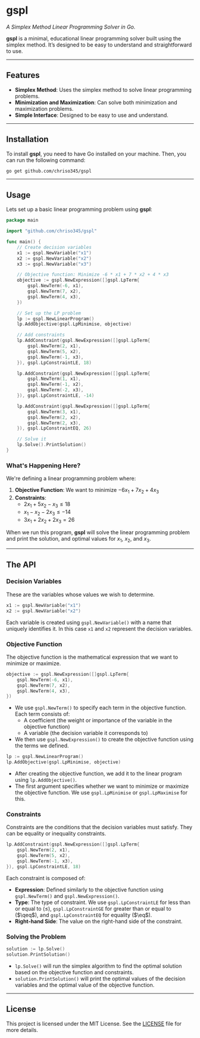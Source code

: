 # gspl

*A Simplex Method Linear Programming Solver in Go.*

**gspl** is a minimal, educational linear programming solver built using the simplex method. It’s designed to be easy to understand and straightforward to use.

___

## Features

- **Simplex Method**: Uses the simplex method to solve linear programming problems.
- **Minimization and Maximization**: Can solve both minimization and maximization problems.
- **Simple Interface**: Designed to be easy to use and understand.

___

## Installation

To install **gspl**, you need to have Go installed on your machine. Then, you can run the following command:

```bash
go get github.com/chriso345/gspl
```

___

## Usage

Lets set up a basic linear programming problem using **gspl**:

```go
package main

import "github.com/chriso345/gspl"

func main() {
    // Create decision variables
    x1 := gspl.NewVariable("x1")
    x2 := gspl.NewVariable("x2")
    x3 := gspl.NewVariable("x3")

    // Objective function: Minimize -6 * x1 + 7 * x2 + 4 * x3
    objective := gspl.NewExpression([]gspl.LpTerm{
        gspl.NewTerm(-6, x1),
        gspl.NewTerm(7, x2),
        gspl.NewTerm(4, x3),
    })

    // Set up the LP problem
    lp := gspl.NewLinearProgram()
    lp.AddObjective(gspl.LpMinimise, objective)

    // Add constraints
    lp.AddConstraint(gspl.NewExpression([]gspl.LpTerm{
        gspl.NewTerm(2, x1),
        gspl.NewTerm(5, x2),
        gspl.NewTerm(-1, x3),
    }), gspl.LpConstraintLE, 18)

    lp.AddConstraint(gspl.NewExpression([]gspl.LpTerm{
        gspl.NewTerm(1, x1),
        gspl.NewTerm(-1, x2),
        gspl.NewTerm(-2, x3),
    }), gspl.LpConstraintLE, -14)

    lp.AddConstraint(gspl.NewExpression([]gspl.LpTerm{
        gspl.NewTerm(3, x1),
        gspl.NewTerm(2, x2),
        gspl.NewTerm(2, x3),
    }), gspl.LpConstraintEQ, 26)

    // Solve it
    lp.Solve().PrintSolution()
}
```

### What's Happening Here?

We're defining a linear programming problem where:

1. **Objective Function**: We want to minimize $-6x_1 + 7x_2 + 4x_3$
2. **Constraints**:
    - $2x_1 + 5x_2 - x_3 \leq 18$
    - $x_1 - x_2 - 2x_3 \leq -14$
    - $3x_1 + 2x_2 + 2x_3 = 26$

When we run this program, **gspl** will solve the linear programming problem and print the solution, and optimal values for $x_1$, $x_2$, and $x_3$.

___

## The API

### Decision Variables

These are the variables whose values we wish to determine.

```go
x1 := gspl.NewVariable("x1")
x2 := gspl.NewVariable("x2")    
```

Each variable is created using `gspl.NewVariable()` with a name that uniquely identifies it. In this case `x1` and `x2` represent the decision variables.

### Objective Function

The objective function is the mathematical expression that we want to minimize or maximize.

```go
objective := gspl.NewExpression([]gspl.LpTerm{
    gspl.NewTerm(-6, x1),
    gspl.NewTerm(7, x2),
    gspl.NewTerm(4, x3),
})
```

- We use `gspl.NewTerm()` to specify each term in the objective function. Each term consists of:
  - A coefficient (the weight or importance of the variable in the objective function)
  - A variable (the decision variable it corresponds to)
- We then use `gspl.NewExpression()` to create the objective function using the terms we defined.

```go
lp := gspl.NewLinearProgram()
lp.AddObjective(gspl.LpMinimise, objective)
```

- After creating the objective function, we add it to the linear program using `lp.AddObjective()`.
- The first argument specifies whether we want to minimize or maximize the objective function. We use `gspl.LpMinimise` or `gspl.LpMaximise` for this.

### Constraints

Constraints are the conditions that the decision variables must satisfy. They can be equality or inequality constraints.

```go
lp.AddConstraint(gspl.NewExpression([]gspl.LpTerm{
    gspl.NewTerm(2, x1),
    gspl.NewTerm(5, x2),
    gspl.NewTerm(-1, x3),
}), gspl.LpConstraintLE, 18)
```

Each constraint is composed of:
- **Expression**: Defined similarly to the objective function using `gspl.NewTerm()` and `gspl.NewExpression()`.
- **Type**: The type of constraint. We use `gspl.LpConstraintLE` for less than or equal to ($\leq$), `gspl.LpConstraintGE` for greater than or equal to ($\qeq$), and `gspl.LpConstraintEQ` for equality ($\eq$).
- **Right-hand Side**: The value on the right-hand side of the constraint.

### Solving the Problem

```go
solution := lp.Solve()
solution.PrintSolution()
```

- `lp.Solve()` will run the simplex algorithm to find the optimal solution based on the objective function and constraints.
- `solution.PrintSolution()` will print the optimal values of the decision variables and the optimal value of the objective function.

___ 

## License

This project is licensed under the MIT License. See the [LICENSE](LICENSE) file for more details.